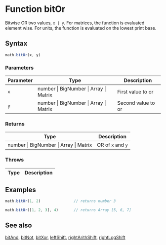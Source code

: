 <!-- Note: This file is automatically generated from source code comments. Changes made in this file will be overridden. -->

# Function bitOr

Bitwise OR two values, `x | y`.
For matrices, the function is evaluated element wise.
For units, the function is evaluated on the lowest print base.


## Syntax

```js
math.bitOr(x, y)
```

### Parameters

Parameter | Type | Description
--------- | ---- | -----------
`x` | number &#124; BigNumber &#124; Array &#124; Matrix | First value to or
`y` | number &#124; BigNumber &#124; Array &#124; Matrix | Second value to or

### Returns

Type | Description
---- | -----------
number &#124; BigNumber &#124; Array &#124; Matrix | OR of `x` and `y`


### Throws

Type | Description
---- | -----------


## Examples

```js
math.bitOr(1, 2)               // returns number 3

math.bitOr([1, 2, 3], 4)       // returns Array [5, 6, 7]
```


## See also

[bitAnd](bitAnd.md),
[bitNot](bitNot.md),
[bitXor](bitXor.md),
[leftShift](leftShift.md),
[rightArithShift](rightArithShift.md),
[rightLogShift](rightLogShift.md)

